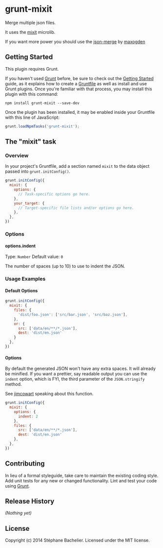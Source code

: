 # grunt-mixit

Merge multiple json files.

It uses the [mixit](https://github.com/stephanebachelier/mixit) microlib.

If you want more power you should use the [json-merge](https://www.npmjs.org/package/json-merge) by [maxogden](https://www.npmjs.org/~maxogden)

## Getting Started
This plugin requires Grunt.

If you haven't used [Grunt](http://gruntjs.com/) before, be sure to check out the [Getting Started](http://gruntjs.com/getting-started) guide, as it explains how to create a [Gruntfile](http://gruntjs.com/sample-gruntfile) as well as install and use Grunt plugins. Once you're familiar with that process, you may install this plugin with this command:

```shell
npm install grunt-mixit --save-dev
```

Once the plugin has been installed, it may be enabled inside your Gruntfile with this line of JavaScript:

```js
grunt.loadNpmTasks('grunt-mixit');
```

## The "mixit" task

### Overview
In your project's Gruntfile, add a section named `mixit` to the data object passed into `grunt.initConfig()`.

```js
grunt.initConfig({
  mixit: {
    options: {
      // Task-specific options go here.
    },
    your_target: {
      // Target-specific file lists and/or options go here.
    },
  },
})
```

### Options

#### options.indent
Type: `Number`
Default value: `0`

The number of spaces (up to 10) to use to indent the JSON.

### Usage Examples

#### Default Options

```js
grunt.initConfig({
  mixit: {
    files: {
      'dist/foo.json': ['src/bar.json', 'src/baz.json'],
    },
    or: {
      src: ['data/en/**/*.json'],
      dest: 'dist/en.json'
    }
  },
})
```

#### Options
By default the generated JSON won't have any extra spaces. It will already be minified. If you want a prettier, say readable output you can use the `indent` option, which is FYI, the third parameter of the `JSON.stringify` method.

See [jimcowart](http://freshbrewedcode.com/jimcowart/2013/01/29/what-you-might-not-know-about-json-stringify/) speaking about this function.

```js
grunt.initConfig({
  mixit: {
    options: {
      indent: 2
    },
    files: {
      src: ['data/en/**/*.json'],
      dest: 'dist/en.json'
    },
  },
})
```

## Contributing
In lieu of a formal styleguide, take care to maintain the existing coding style. Add unit tests for any new or changed functionality. Lint and test your code using [Grunt](http://gruntjs.com/).

## Release History
_(Nothing yet)_

## License
Copyright (c) 2014 Stéphane Bachelier. Licensed under the MIT license.
